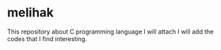 # melihak
This repository about C programming language I will attach  I will add the codes that I find interesting.
